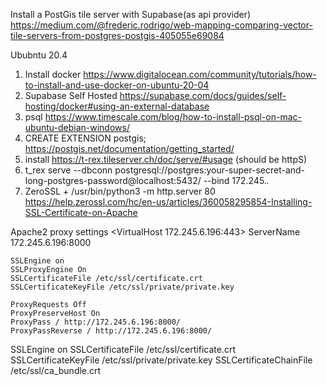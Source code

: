 Install a PostGis tile server with Supabase(as api provider)
https://medium.com/@frederic.rodrigo/web-mapping-comparing-vector-tile-servers-from-postgres-postgis-405055e69084

Ububntu 20.4
1) Install docker
https://www.digitalocean.com/community/tutorials/how-to-install-and-use-docker-on-ubuntu-20-04
2) Supabase Self Hosted
https://supabase.com/docs/guides/self-hosting/docker#using-an-external-database
3) psql https://www.timescale.com/blog/how-to-install-psql-on-mac-ubuntu-debian-windows/
4) CREATE EXTENSION postgis; https://postgis.net/documentation/getting_started/
5) install https://t-rex.tileserver.ch/doc/serve/#usage (should be httpS)
6) t_rex serve --dbconn postgresql://postgres:your-super-secret-and-long-postgres-password@localhost:5432/ --bind 172.245.*.*
7) ZeroSSL +  /usr/bin/python3 -m http.server 80
https://help.zerossl.com/hc/en-us/articles/360058295854-Installing-SSL-Certificate-on-Apache


Apache2 proxy settings 
<VirtualHost 172.245.6.196:443>
    ServerName 172.245.6.196:8000

    SSLEngine on
    SSLProxyEngine On
    SSLCertificateFile /etc/ssl/certificate.crt
    SSLCertificateKeyFile /etc/ssl/private/private.key

    ProxyRequests Off
    ProxyPreserveHost On
    ProxyPass / http://172.245.6.196:8000/
    ProxyPassReverse / http://172.245.6.196:8000/
</VirtualHost>

SSLEngine                on
SSLCertificateFile       /etc/ssl/certificate.crt
SSLCertificateKeyFile    /etc/ssl/private/private.key
SSLCertificateChainFile  /etc/ssl/ca_bundle.crt
